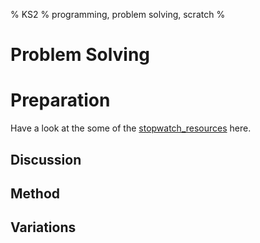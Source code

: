 % KS2
% programming, problem solving, scratch
%

# Problem Solving


# Preparation

Have a look at the some of the [stopwatch_resources](solutions) here.

## Discussion

## Method


## Variations


